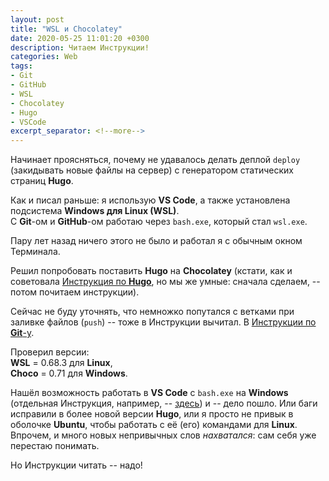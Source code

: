 ```yaml
---
layout: post  
title: "WSL и Chocolatey"  
date: 2020-05-25 11:01:20 +0300
description: Читаем Инструкции!
categories: Web
tags: 
- Git
- GitHub
- WSL
- Chocolatey
- Hugo
- VSCode
excerpt_separator: <!--more-->
---
```


Начинает проясняться, почему не удавалось делать деплой `deploy` (закидывать новые файлы на сервер) с генератором статических страниц **Hugo**.  

Как и писал раньше: я использую **VS Code**, а также установлена подсистема **Windows для Linux (WSL)**.  
С **Git**-ом и **GitHub**-ом работаю через `bash.exe`, который стал `wsl.exe`.  
<!--more-->
Пару лет назад ничего этого не было и работал я с обычным окном Терминала.

Решил попробовать поставить **Hugo** на **Chocolatey** (кстати, как и советовала [Инструкция по **Hugo**](https://gohugo.io/getting-started/installing/#chocolatey-windows), но мы же умные: сначала сделаем, -- потом почитаем инструкции).

Сейчас не буду уточнять, что немножко попутался с ветками при заливке файлов (`push`) -- тоже в Инструкции вычитал. В [Инструкции по **Git**-у](https://git-scm.com/book/ru/v2/%D0%92%D0%B5%D1%82%D0%B2%D0%BB%D0%B5%D0%BD%D0%B8%D0%B5-%D0%B2-Git-%D0%9E-%D0%B2%D0%B5%D1%82%D0%B2%D0%BB%D0%B5%D0%BD%D0%B8%D0%B8-%D0%B2-%D0%B4%D0%B2%D1%83%D1%85-%D1%81%D0%BB%D0%BE%D0%B2%D0%B0%D1%85).

Проверил версии:  
**WSL** = 0.68.3 для **Linux**,  
**Choco** = 0.71 для **Windows**.  

Нашёл возможность работать в **VS Code** с `bash.exe` на **Windows** (отдельная Инструкция, например, -- [здесь](https://azleslie.com/projects/hugo-tutorial/)) и -- дело пошло. Или баги исправили в более новой версии **Hugo**, или я просто не привык в оболочке **Ubuntu**, чтобы работать с её (его) командами для **Linux**.  
Впрочем, и много новых непривычных слов *нахватался*: сам себя уже перестаю понимать.

Но Инструкции читать -- надо!
